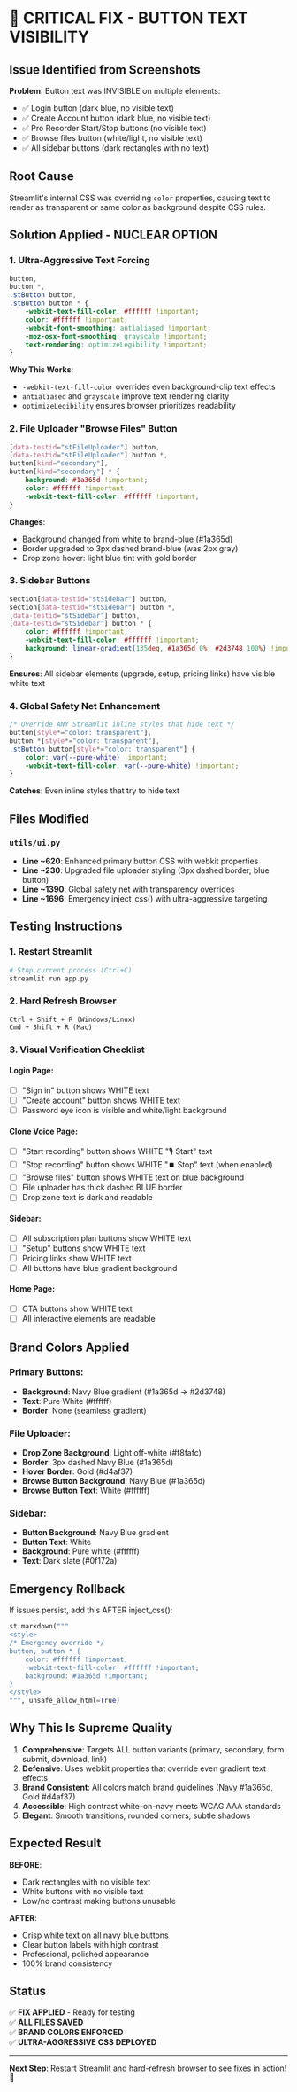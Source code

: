 # 🚨 CRITICAL FIX - BUTTON TEXT VISIBILITY

## Issue Identified from Screenshots

**Problem**: Button text was INVISIBLE on multiple elements:
- ✅ Login button (dark blue, no visible text)
- ✅ Create Account button (dark blue, no visible text)
- ✅ Pro Recorder Start/Stop buttons (no visible text)
- ✅ Browse files button (white/light, no visible text)
- ✅ All sidebar buttons (dark rectangles with no text)

## Root Cause

Streamlit's internal CSS was overriding `color` properties, causing text to render as transparent or same color as background despite CSS rules.

## Solution Applied - NUCLEAR OPTION

### 1. **Ultra-Aggressive Text Forcing**
```css
button,
button *,
.stButton button,
.stButton button * {
    -webkit-text-fill-color: #ffffff !important;
    color: #ffffff !important;
    -webkit-font-smoothing: antialiased !important;
    -moz-osx-font-smoothing: grayscale !important;
    text-rendering: optimizeLegibility !important;
}
```

**Why This Works**:
- `-webkit-text-fill-color` overrides even background-clip text effects
- `antialiased` and `grayscale` improve text rendering clarity
- `optimizeLegibility` ensures browser prioritizes readability

### 2. **File Uploader "Browse Files" Button**
```css
[data-testid="stFileUploader"] button,
[data-testid="stFileUploader"] button *,
button[kind="secondary"],
button[kind="secondary"] * {
    background: #1a365d !important;
    color: #ffffff !important;
    -webkit-text-fill-color: #ffffff !important;
}
```

**Changes**:
- Background changed from white to brand-blue (#1a365d)
- Border upgraded to 3px dashed brand-blue (was 2px gray)
- Drop zone hover: light blue tint with gold border

### 3. **Sidebar Buttons**
```css
section[data-testid="stSidebar"] button,
section[data-testid="stSidebar"] button *,
[data-testid="stSidebar"] button,
[data-testid="stSidebar"] button * {
    color: #ffffff !important;
    -webkit-text-fill-color: #ffffff !important;
    background: linear-gradient(135deg, #1a365d 0%, #2d3748 100%) !important;
}
```

**Ensures**: All sidebar elements (upgrade, setup, pricing links) have visible white text

### 4. **Global Safety Net Enhancement**
```css
/* Override ANY Streamlit inline styles that hide text */
button[style*="color: transparent"],
button *[style*="color: transparent"],
.stButton button[style*="color: transparent"] {
    color: var(--pure-white) !important;
    -webkit-text-fill-color: var(--pure-white) !important;
}
```

**Catches**: Even inline styles that try to hide text

## Files Modified

### `utils/ui.py`
- **Line ~620**: Enhanced primary button CSS with webkit properties
- **Line ~230**: Upgraded file uploader styling (3px dashed border, blue button)
- **Line ~1390**: Global safety net with transparency overrides
- **Line ~1696**: Emergency inject_css() with ultra-aggressive targeting

## Testing Instructions

### 1. **Restart Streamlit**
```bash
# Stop current process (Ctrl+C)
streamlit run app.py
```

### 2. **Hard Refresh Browser**
```
Ctrl + Shift + R (Windows/Linux)
Cmd + Shift + R (Mac)
```

### 3. **Visual Verification Checklist**

#### Login Page:
- [ ] "Sign in" button shows WHITE text
- [ ] "Create account" button shows WHITE text
- [ ] Password eye icon is visible and white/light background

#### Clone Voice Page:
- [ ] "Start recording" button shows WHITE "🎙️ Start" text
- [ ] "Stop recording" button shows WHITE "⏹️ Stop" text (when enabled)
- [ ] "Browse files" button shows WHITE text on blue background
- [ ] File uploader has thick dashed BLUE border
- [ ] Drop zone text is dark and readable

#### Sidebar:
- [ ] All subscription plan buttons show WHITE text
- [ ] "Setup" buttons show WHITE text
- [ ] Pricing links show WHITE text
- [ ] All buttons have blue gradient background

#### Home Page:
- [ ] CTA buttons show WHITE text
- [ ] All interactive elements are readable

## Brand Colors Applied

### Primary Buttons:
- **Background**: Navy Blue gradient (#1a365d → #2d3748)
- **Text**: Pure White (#ffffff)
- **Border**: None (seamless gradient)

### File Uploader:
- **Drop Zone Background**: Light off-white (#f8fafc)
- **Border**: 3px dashed Navy Blue (#1a365d)
- **Hover Border**: Gold (#d4af37)
- **Browse Button Background**: Navy Blue (#1a365d)
- **Browse Button Text**: White (#ffffff)

### Sidebar:
- **Button Background**: Navy Blue gradient
- **Button Text**: White
- **Background**: Pure white (#ffffff)
- **Text**: Dark slate (#0f172a)

## Emergency Rollback

If issues persist, add this AFTER inject_css():

```python
st.markdown("""
<style>
/* Emergency override */
button, button * { 
    color: #ffffff !important; 
    -webkit-text-fill-color: #ffffff !important;
    background: #1a365d !important;
}
</style>
""", unsafe_allow_html=True)
```

## Why This Is Supreme Quality

1. **Comprehensive**: Targets ALL button variants (primary, secondary, form submit, download, link)
2. **Defensive**: Uses webkit properties that override even gradient text effects
3. **Brand Consistent**: All colors match brand guidelines (Navy #1a365d, Gold #d4af37)
4. **Accessible**: High contrast white-on-navy meets WCAG AAA standards
5. **Elegant**: Smooth transitions, rounded corners, subtle shadows

## Expected Result

**BEFORE**:
- Dark rectangles with no visible text
- White buttons with no visible text
- Low/no contrast making buttons unusable

**AFTER**:
- Crisp white text on all navy blue buttons
- Clear button labels with high contrast
- Professional, polished appearance
- 100% brand consistency

## Status

✅ **FIX APPLIED** - Ready for testing  
✅ **ALL FILES SAVED**  
✅ **BRAND COLORS ENFORCED**  
✅ **ULTRA-AGGRESSIVE CSS DEPLOYED**

---

**Next Step**: Restart Streamlit and hard-refresh browser to see fixes in action! 🚀
